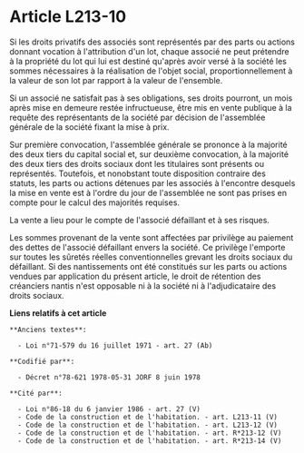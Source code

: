# Article L213-10

Si les droits privatifs des associés sont représentés par des parts ou actions donnant vocation à l'attribution d'un lot,
chaque associé ne peut prétendre à la propriété du lot qui lui est destiné qu'après avoir versé à la société les sommes
nécessaires à la réalisation de l'objet social, proportionnellement à la valeur de son lot par rapport à la valeur de
l'ensemble.

Si un associé ne satisfait pas à ses obligations, ses droits pourront, un mois après mise en demeure restée infructueuse,
être mis en vente publique à la requête des représentants de la société par décision de l'assemblée générale de la société
fixant la mise à prix.

Sur première convocation, l'assemblée générale se prononce à la majorité des deux tiers du capital social et, sur deuxième
convocation, à la majorité des deux tiers des droits sociaux dont les titulaires sont présents ou représentés. Toutefois, et
nonobstant toute disposition contraire des statuts, les parts ou actions détenues par les associés à l'encontre desquels la
mise en vente est à l'ordre du jour de l'assemblée ne sont pas prises en compte pour le calcul des majorités requises.

La vente a lieu pour le compte de l'associé défaillant et à ses risques.

Les sommes provenant de la vente sont affectées par privilège au paiement des dettes de l'associé défaillant envers la
société. Ce privilège l'emporte sur toutes les sûretés réelles conventionnelles grevant les droits sociaux du défaillant. Si
des nantissements ont été constitués sur les parts ou actions vendues par application du présent article, le droit de
rétention des créanciers nantis n'est opposable ni à la société ni à l'adjudicataire des droits sociaux.

**Liens relatifs à cet article**

	**Anciens textes**:

	  - Loi n°71-579 du 16 juillet 1971 - art. 27 (Ab)

	**Codifié par**:

	  - Décret n°78-621 1978-05-31 JORF 8 juin 1978

	**Cité par**:

	  - Loi n°86-18 du 6 janvier 1986 - art. 27 (V)
	  - Code de la construction et de l'habitation. - art. L213-11 (V)
	  - Code de la construction et de l'habitation. - art. L213-12 (V)
	  - Code de la construction et de l'habitation. - art. R*213-12 (V)
	  - Code de la construction et de l'habitation. - art. R*213-14 (V)

